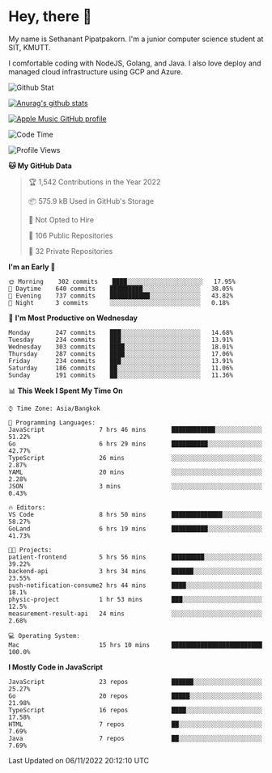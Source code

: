 # Hey, there 🙌
My name is Sethanant Pipatpakorn. I'm a junior computer science student at SIT, KMUTT.

I comfortable coding with NodeJS, Golang, and Java. I also love deploy and managed cloud infrastructure using GCP and Azure.

![Github Stat](https://github-profile-summary-cards.vercel.app/api/cards/profile-details?username=thetkpark&theme=dracula)

[![Anurag's github stats](https://github-readme-stats.vercel.app/api?username=thetkpark&count_private=true&show_icons=true&theme=tokyonight)](https://github.com/anuraghazra/github-readme-stats)

[![Apple Music GitHub profile](https://apple-music-github-profile.rayriffy.com/theme/light.svg?uid=000347.6120fcbefcb74cd59d65c108cc315787.1333)](https://github.com/rayriffy/apple-music-github-profile)

<!--START_SECTION:waka-->
![Code Time](http://img.shields.io/badge/Code%20Time-889%20hrs%209%20mins-blue)

![Profile Views](http://img.shields.io/badge/Profile%20Views-3-blue)

**🐱 My GitHub Data** 

> 🏆 1,542 Contributions in the Year 2022
 > 
> 📦 575.9 kB Used in GitHub's Storage 
 > 
> 🚫 Not Opted to Hire
 > 
> 📜 106 Public Repositories 
 > 
> 🔑 32 Private Repositories  
 > 
**I'm an Early 🐤** 

```text
🌞 Morning    302 commits    ████░░░░░░░░░░░░░░░░░░░░░   17.95% 
🌆 Daytime    640 commits    █████████░░░░░░░░░░░░░░░░   38.05% 
🌃 Evening    737 commits    ███████████░░░░░░░░░░░░░░   43.82% 
🌙 Night      3 commits      ░░░░░░░░░░░░░░░░░░░░░░░░░   0.18%

```
📅 **I'm Most Productive on Wednesday** 

```text
Monday       247 commits    ███░░░░░░░░░░░░░░░░░░░░░░   14.68% 
Tuesday      234 commits    ███░░░░░░░░░░░░░░░░░░░░░░   13.91% 
Wednesday    303 commits    ████░░░░░░░░░░░░░░░░░░░░░   18.01% 
Thursday     287 commits    ████░░░░░░░░░░░░░░░░░░░░░   17.06% 
Friday       234 commits    ███░░░░░░░░░░░░░░░░░░░░░░   13.91% 
Saturday     186 commits    ██░░░░░░░░░░░░░░░░░░░░░░░   11.06% 
Sunday       191 commits    ██░░░░░░░░░░░░░░░░░░░░░░░   11.36%

```


📊 **This Week I Spent My Time On** 

```text
⌚︎ Time Zone: Asia/Bangkok

💬 Programming Languages: 
JavaScript               7 hrs 46 mins       ████████████░░░░░░░░░░░░░   51.22% 
Go                       6 hrs 29 mins       ██████████░░░░░░░░░░░░░░░   42.77% 
TypeScript               26 mins             ░░░░░░░░░░░░░░░░░░░░░░░░░   2.87% 
YAML                     20 mins             ░░░░░░░░░░░░░░░░░░░░░░░░░   2.28% 
JSON                     3 mins              ░░░░░░░░░░░░░░░░░░░░░░░░░   0.43%

🔥 Editors: 
VS Code                  8 hrs 50 mins       ██████████████░░░░░░░░░░░   58.27% 
GoLand                   6 hrs 19 mins       ██████████░░░░░░░░░░░░░░░   41.73%

🐱‍💻 Projects: 
patient-frontend         5 hrs 56 mins       █████████░░░░░░░░░░░░░░░░   39.22% 
backend-api              3 hrs 34 mins       ██████░░░░░░░░░░░░░░░░░░░   23.55% 
push-notification-consume2 hrs 44 mins       ████░░░░░░░░░░░░░░░░░░░░░   18.1% 
physic-project           1 hr 53 mins        ███░░░░░░░░░░░░░░░░░░░░░░   12.5% 
measurement-result-api   24 mins             ░░░░░░░░░░░░░░░░░░░░░░░░░   2.68%

💻 Operating System: 
Mac                      15 hrs 10 mins      █████████████████████████   100.0%

```

**I Mostly Code in JavaScript** 

```text
JavaScript               23 repos            ██████░░░░░░░░░░░░░░░░░░░   25.27% 
Go                       20 repos            █████░░░░░░░░░░░░░░░░░░░░   21.98% 
TypeScript               16 repos            ████░░░░░░░░░░░░░░░░░░░░░   17.58% 
HTML                     7 repos             ██░░░░░░░░░░░░░░░░░░░░░░░   7.69% 
Java                     7 repos             ██░░░░░░░░░░░░░░░░░░░░░░░   7.69%

```



 Last Updated on 06/11/2022 20:12:10 UTC
<!--END_SECTION:waka-->
